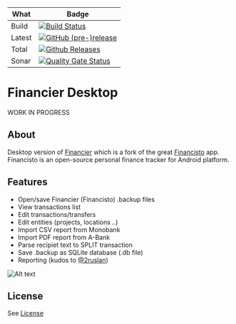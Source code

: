 | What | Badge|
| ---- | ---- |
| Build | [![Build Status](https://dev.azure.com/khmelovskyi/Financier.Desktop/_apis/build/status/vov4uk.Financier.Desktop?branchName=master)](https://dev.azure.com/khmelovskyi/Financier.Desktop/_build/latest?definitionId=2&branchName=master)|
| Latest | [![GitHub (pre-)release](https://img.shields.io/github/v/release/vov4uk/financier.desktop?include_prereleases)](https://github.com/vov4uk/Financier.Desktop/releases)|
| Total| [![Github Releases](https://img.shields.io/github/downloads/vov4uk/Financier.Desktop/total)](https://github.com/vov4uk/Financier.Desktop/releases)|
| Sonar | [![Quality Gate Status](https://sonarcloud.io/api/project_badges/measure?project=vov4uk_Financier.Desktop&metric=alert_status)](https://sonarcloud.io/summary/new_code?id=vov4uk_Financier.Desktop)|

# Financier Desktop
WORK IN PROGRESS
## About
 Desktop version of [Financier](https://github.com/handydevcom/financier "Financier") which is a fork of the great [Financisto](https://github.com/dsolonenko/financisto) app. Financisto is an open-source personal finance tracker for Android platform.

## Features

- Open/save Financier (Financisto) .backup files
- View transactions list
- Edit transactions/transfers
- Edit entities (projects, locations ..)
- Import CSV report from Monobank
- Import PDF report from A-Bank
- Parse recipiet text to SPLIT transaction
- Save .backup as SQLite database (.db file)
- Reporting (kudos to [@2ruslan](https://github.com/2ruslan))

![Alt text](Financier.Desktop.gif?raw=true "UI example")

## License

See [License](LICENSE)

